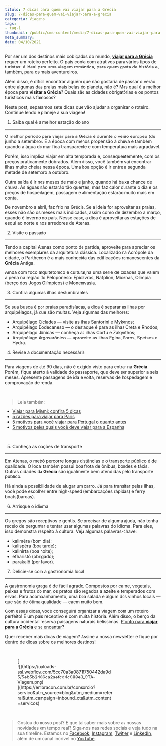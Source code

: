 ```yaml
---
titulo: 7 dicas para quem vai viajar para a Grécia
slug: 7-dicas-para-quem-vai-viajar-para-a-grecia
categoria: Viagens
tags:
- tag-1
thumbnail: /public/cms-content/media/7-dicas-para-quem-vai-viajar-para-a-grecia.jpg
meta_summary: 
date: 04/10/2021
---
```

Por ser um dos destinos mais cobiçados do mundo, [**viajar para a Grécia**](https://www.embracon.com.br/consorcio-servicos) requer um roteiro perfeito. O país conta com atrativos para vários tipos de turistas: é ideal para uma viagem romântica, para quem gosta de história e, também, para os mais aventureiros.

Além disso, é difícil encontrar alguém que não gostaria de passar o verão entre algumas das praias mais belas do planeta, não é? Mas qual é a melhor época para **visitar a Grécia**? Quais são as cidades obrigatórias e os pontos turísticos mais famosos?

Neste post, separamos sete dicas que vão ajudar a organizar o roteiro. Continue lendo e planeje a sua viagem!

1. Saiba qual é a melhor estação do ano
---------------------------------------

O melhor período para viajar para a Grécia é durante o verão europeu (de junho a setembro). É a época com menos propensão à chuva e também quando a água do mar fica transparente e com temperatura mais agradável.

Porém, isso implica viajar em alta temporada e, consequentemente, com os preços praticamente dobrados. Além disso, você também vai encontrar ilhas muito cheias nessa época. Uma boa opção é ir entre a segunda metade de setembro a outubro.

Outra saída é ir nos meses de maio e junho, quando há baixa chance de chuva. As águas não estarão tão quentes, mas faz calor durante o dia e os preços de hospedagem, passagem e alimentação estarão muito mais em conta.

De novembro a abril, faz frio na Grécia. Se a ideia for aproveitar as praias, esses não são os meses mais indicados, assim como de dezembro a março, quando é inverno no país. Nesse caso, a dica é aproveitar as estações de esqui ao norte e nos arredores de Atenas.

2. Visite o passado
-------------------

Tendo a capital Atenas como ponto de partida, aproveite para apreciar os melhores exemplares da arquitetura clássica. Localizado na Acrópole da cidade, o Parthenon é a mais conhecida das edificações remanescentes da **Grécia** Antiga.

Ainda com foco arquitetônico e cultural,há uma série de cidades que valem a pena na região do Peloponeso: Epidavros, Nafplion, Micenas, Olímpia (berço dos Jogos Olímpicos) e Monemvasia.

3. Confira algumas ilhas deslumbrantes
--------------------------------------

Se sua busca é por praias paradisíacas, a dica é separar as ilhas por arquipélagos, já que são muitas. Veja algumas das melhores:

- Arquipélago Cíclades — visite as ilhas Santorini e Mykonos;
- Arquipélago Dodecaneso — o destaque é para as ilhas Creta e Rhodos;
- Arquipélago Jônicas — conheça as ilhas Corfu e Zakynthos;
- Arquipélago Argosarônico — aproveite as ilhas Egina, Poros, Spetses e Hydra.

4. Revise a documentação necessária
-----------------------------------

Para viagens de até 90 dias, não é exigido visto para entrar na **Grécia**. Porém, fique atento à validade do passaporte, que deve ser superior a seis meses. Apresente passagens de ida e volta, reservas de hospedagem e comprovação de renda.

‍

> Leia também:

- [Viajar para Miami: confira 5 dicas](https://www.embracon.com.br/blog/viajar-para-miami-confira-5-dicas)
- [5 razões para viajar para Paris](https://www.embracon.com.br/blog/5-razoes-para-viajar-para-paris)
- [5 motivos para você viajar para Portugal o quanto antes](https://www.embracon.com.br/blog/5-motivos-para-voce-viajar-para-portugal-o-quanto-antes)
- [5 motivos pelos quais você deve viajar para a Espanha](https://www.embracon.com.br/blog/5-motivos-pelos-quais-voce-deve-viajar-para-a-espanha)

‍

5. Conheça as opções de transporte
----------------------------------

Em Atenas, o metrô percorre longas distâncias e o transporte público é de qualidade. O local também possui boa frota de ônibus, bondes e táxis. Outras cidades da **Grécia** são igualmente bem atendidas pelo transporte público.

Há ainda a possibilidade de alugar um carro. Já para transitar pelas ilhas, você pode escolher entre high-speed (embarcações rápidas) e ferry boats(barcas).

6. Arrisque o idioma
--------------------

Os gregos são receptivos e gentis. Se precisar de alguma ajuda, não tenha receio de perguntar e tentar usar algumas palavras do idioma. Para eles, isso demonstra respeito à cultura. Veja algumas palavras-chave:

- kaliméra (bom dia);
- kalispéra (boa tarde);
- kalinirta (boa noite);
- efharistô (obrigado);
- parakalô (por favor).

7. Delicie-se com a gastronomia local
-------------------------------------

A gastronomia grega é de fácil agrado. Compostos por carne, vegetais, peixes e frutos do mar, os pratos são regados a azeite e temperados com ervas. Para acompanhamento, uma boa salada e algum dos vinhos locais — que são de ótima qualidade — caem muito bem.

Com essas dicas, você conseguirá organizar a viagem com um roteiro perfeito! É um país receptivo e com muita história. Além disso, o berço da cultura ocidental reserva paisagens naturais belíssimas. [Pronto para **viajar para a Grécia** e se encantar](https://www.embracon.com.br/consorcio-servicos)?

Quer receber mais dicas de viagem? Assine a nossa newsletter e fique por dentro de dicas sobre os melhores destinos!

‍

<figure class="w-richtext-figure-type-image w-richtext-align-center" style="max-width:310px">[<div>![](https://uploads-ssl.webflow.com/5cc70a3a0871f750442da9d5/5eb5b2406ca2aefcd4c088e3_CTA-Viagem.png)</div>](https://embracon.com.br/consorcio?servico&utm_source=blog&utm_medium=referral&utm_campaign=inbound_cta&utm_content=servicos)</figure>‍

> Gostou do nosso post? E que tal saber mais sobre as nossas novidades em tempo real? Siga-nos nas redes sociais e veja tudo na sua timeline. Estamos no [Facebook](https://www.facebook.com/embracon/), [Instagram](https://www.instagram.com/embraconoficial/), [Twitter](https://twitter.com/embracon) e [LinkedIn](https://www.linkedin.com/company/1018875/), além de um canal incrível no [YouTube](https://www.youtube.com/channel/UCL-Y0mv9zc73Iek48NLUBzQ).

‍
